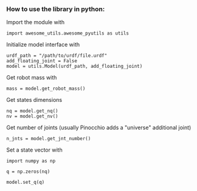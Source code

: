 ### How to use the library in python:

Import the module with 

```
import awesome_utils.awesome_pyutils as utils

```

Initialize model interface with

```
urdf_path = "/path/to/urdf/file.urdf"
add_floating_joint = False
model = utils.Model(urdf_path, add_floating_joint)

```

Get robot mass with

```
mass = model.get_robot_mass()
```

Get states dimensions

```
nq = model.get_nq()
nv = model.get_nv()
```

Get number of joints (usually Pinocchio adds a "universe" additional joint)
```
n_jnts = model.get_jnt_number()

```

Set a state vector with 
```
import numpy as np

q = np.zeros(nq)

model.set_q(q)


```
